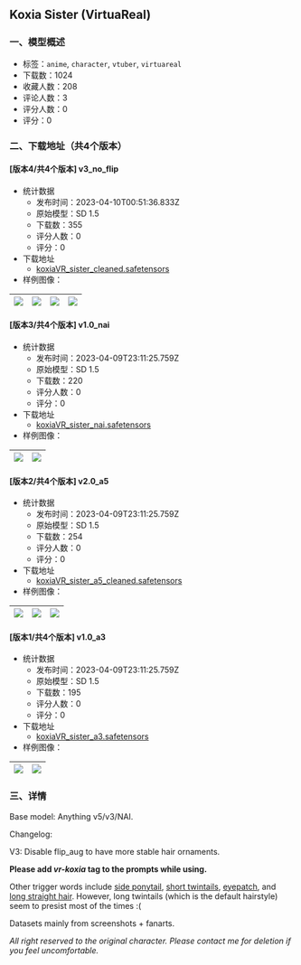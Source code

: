 ## Koxia Sister (VirtuaReal)
### 一、模型概述

- 标签：`anime`, `character`, `vtuber`, `virtuareal`
- 下载数：1024
- 收藏人数：208
- 评论人数：3
- 评分人数：0
- 评分：0

### 二、下载地址（共4个版本）

#### [版本4/共4个版本] v3_no_flip

- 统计数据
  - 发布时间：2023-04-10T00:51:36.833Z
  - 原始模型：SD 1.5
  - 下载数：355
  - 评分人数：0
  - 评分：0
- 下载地址
  - [koxiaVR_sister_cleaned.safetensors](https://civitai.com/api/download/models/41274)
- 样例图像：

| <img src="https://image.civitai.com/xG1nkqKTMzGDvpLrqFT7WA/3754b68d-8342-4b8b-ad61-7c1120229d00/width=450/627858.jpeg" /> | <img src="https://image.civitai.com/xG1nkqKTMzGDvpLrqFT7WA/768c95b8-9887-4f88-2f77-bdf3a0d5b800/width=450/627859.jpeg" /> | <img src="https://image.civitai.com/xG1nkqKTMzGDvpLrqFT7WA/be2f6f77-1076-42f8-3677-70590e939200/width=450/627939.jpeg" /> | <img src="https://image.civitai.com/xG1nkqKTMzGDvpLrqFT7WA/12c882fd-5ad0-423d-113a-9158b4483e00/width=450/455151.jpeg" /> |
| ---- | ---- | ---- | ---- |

#### [版本3/共4个版本] v1.0_nai

- 统计数据
  - 发布时间：2023-04-09T23:11:25.759Z
  - 原始模型：SD 1.5
  - 下载数：220
  - 评分人数：0
  - 评分：0
- 下载地址
  - [koxiaVR_sister_nai.safetensors](https://civitai.com/api/download/models/27583)
- 样例图像：

| <img src="https://image.civitai.com/xG1nkqKTMzGDvpLrqFT7WA/43f900cf-fc87-4b1d-bb4e-7639b893dc00/width=450/303847.jpeg" /> | <img src="https://image.civitai.com/xG1nkqKTMzGDvpLrqFT7WA/f1b6e19b-82e9-44e5-e0c7-658886ab6200/width=450/303846.jpeg" /> |
| ---- | ---- |

#### [版本2/共4个版本] v2.0_a5

- 统计数据
  - 发布时间：2023-04-09T23:11:25.759Z
  - 原始模型：SD 1.5
  - 下载数：254
  - 评分人数：0
  - 评分：0
- 下载地址
  - [koxiaVR_sister_a5_cleaned.safetensors](https://civitai.com/api/download/models/37473)
- 样例图像：

| <img src="https://image.civitai.com/xG1nkqKTMzGDvpLrqFT7WA/c08eca94-1645-496d-705d-4322a4500700/width=450/417544.jpeg" /> | <img src="https://image.civitai.com/xG1nkqKTMzGDvpLrqFT7WA/8ad94bef-ded5-4338-c933-dab7ff7db100/width=450/417542.jpeg" /> | <img src="https://image.civitai.com/xG1nkqKTMzGDvpLrqFT7WA/63b29487-5c30-4d25-77cd-5a0013949b00/width=450/417543.jpeg" /> |
| ---- | ---- | ---- |

#### [版本1/共4个版本] v1.0_a3

- 统计数据
  - 发布时间：2023-04-09T23:11:25.759Z
  - 原始模型：SD 1.5
  - 下载数：195
  - 评分人数：0
  - 评分：0
- 下载地址
  - [koxiaVR_sister_a3.safetensors](https://civitai.com/api/download/models/29877)
- 样例图像：

| <img src="https://image.civitai.com/xG1nkqKTMzGDvpLrqFT7WA/eb2bc6c3-916e-479b-a554-26ca0913e600/width=450/338562.jpeg" /> | <img src="https://image.civitai.com/xG1nkqKTMzGDvpLrqFT7WA/266ece2f-93ff-47dd-0fcd-52f421e4c800/width=450/338561.jpeg" /> |
| ---- | ---- |


### 三、详情
<p>Base model: Anything v5/v3/NAI.</p><p>Changelog:</p><p>V3: Disable flip_aug to have more stable hair ornaments.</p><p><strong>Please add <em>vr-koxia </em>tag<em> </em>to the prompts while using.</strong></p><p>Other trigger words include <u>side ponytail</u>, <u>short twintails</u>, <u>eyepatch</u>, and <u>long straight hair</u>. However, long twintails (which is the default hairstyle) seem to presist most of the times :(</p><p>Datasets mainly from screenshots + fanarts.</p><p><em>All right reserved to the original character. Please contact me for deletion if you feel uncomfortable.</em></p><p></p><p></p>